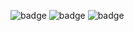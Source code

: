 ![badge](https://custom-icon-badges.herokuapp.com/badge/ADS&AI-1x-orange.svg?logo=bronzemedal)
![badge](https://custom-icon-badges.herokuapp.com/badge/ADS&AI-1x-orange.svg?logo=silvermedal)
![badge](https://custom-icon-badges.herokuapp.com/badge/ADS&AI-1x-orange.svg?logo=goldmedal)
